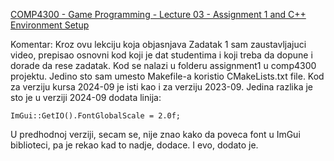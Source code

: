
[COMP4300 - Game Programming - Lecture 03 - Assignment 1 and C++ Environment Setup](https://youtu.be/N4uMNj_hxvU?si=A87Zf2UpFFZBpZv5)

Komentar: Kroz ovu lekciju koja objasnjava Zadatak 1 sam zaustavljajuci video, prepisao osnovni kod koji je dat studentima i koji treba da dopune i dorade da rese zadatak. Kod se nalazi u folderu assignment1 u comp4300 projektu. Jedino sto sam umesto Makefile-a koristio CMakeLists.txt file.
Kod za verziju kursa 2024-09 je isti kao i za verziju 2023-09. Jedina razlika je sto je u verziji 2024-09 dodata linija:
```
ImGui::GetIO().FontGlobalScale = 2.0f;
```
U predhodnoj verziji, secam se, nije znao kako da poveca font u ImGui biblioteci, pa je rekao kad to nadje, dodace. I evo, dodato je.